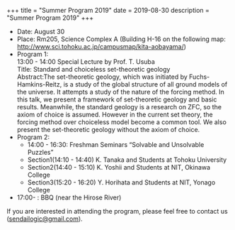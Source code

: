+++
title = "Summer Program 2019"
date = 2019-08-30
description = "Summer Program 2019"
+++

<!--more-->

- Date: August 30
- Place: Rm205, Science Complex A (Building H-16 on the following map: http://www.sci.tohoku.ac.jp/campusmap/kita-aobayama/)
- Program 1: \
13:00 - 14:00 Special Lecture by Prof. T. Usuba \
Title: Standard and choiceless set-theoretic geology\
Abstract:The set-theoretic geology, which was initiated by Fuchs-Hamkins-Reitz, is a study of the global structure of all ground models of the universe. It attempts a study of the nature of the forcing method. In this talk, we present a framework of set-theoretic geology and basic results. Meanwhile, the standard geology is a research on ZFC, so the axiom of choice is assumed. However in the current set theory, the forcing method over choiceless model become a common tool. We also present the set-theoretic geology without the axiom of choice.
- Program 2:
    - 14:00 - 16:30: Freshman Seminars “Solvable and Unsolvable Puzzles”
    - Section1(14:10 - 14:40) K. Tanaka and Students at Tohoku University
    - Section2(14:40 - 15:10) K. Yoshii and Students at NIT, Okinawa College
    - Section3(15:20 - 16:20) Y. Horihata and Students at NIT, Yonago College
- 17:00- : BBQ (near the Hirose River)

If you are interested in attending the program, please feel free to contact us (sendailogic@gmail.com).
